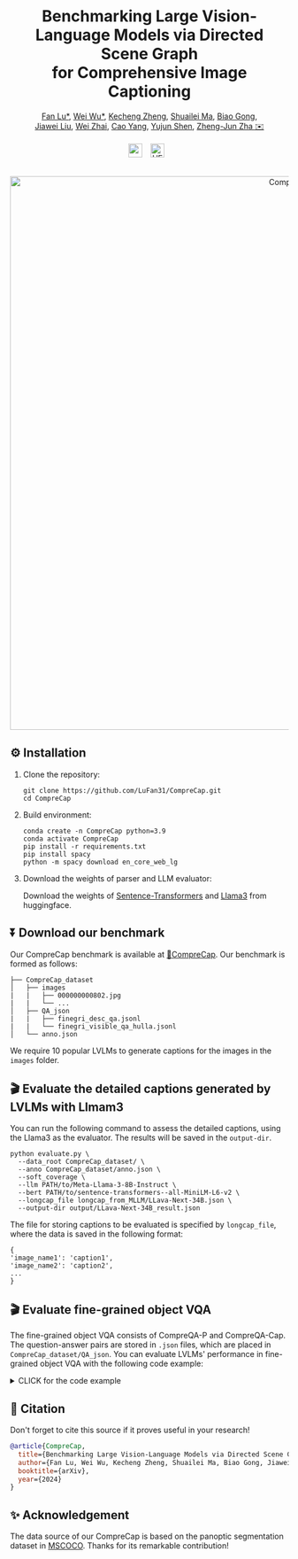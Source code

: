 <div align="center">

#  Benchmarking Large Vision-Language Models via Directed Scene Graph <br> for Comprehensive Image Captioning

</div>

<div align="center">
    <a href="https://scholar.google.com/citations?user=ILpxpfwAAAAJ&hl=zh-CN" target="_blank">Fan Lu*</a>,
    <a href="https://weiwu-ww.github.io/" target="_blank">Wei Wu*</a>,
    <a href="https://zkcys001.github.io/" target="_blank">Kecheng Zheng</a>,
    <a href="https://scholar.google.com/citations?user=dNhzCu4AAAAJ&hl=zh-CN">Shuailei Ma</a>,
    <a href="https://scholar.google.com/citations?user=BwdpTiQAAAAJ&hl=zh-CN">Biao Gong</a>,
    <br>
    <a href="https://jiaweiliu92.github.io/" target="_blank">Jiawei Liu</a>,
    <a href="https://tiaotiao11-22.github.io/wzhai/" target="_blank">Wei Zhai</a>,
    <a href="https://scholar.google.com/citations?user=K7rTHNcAAAAJ&hl=en&oi=ao" target="_blank">Cao Yang</a>,
    <a href="https://shenyujun.github.io/" target="_blank">Yujun Shen</a>,
    <a href="https://scholar.google.fr/citations?user=gDnBC1gAAAAJ&hl=en" target="_blank">Zheng-Jun Zha ✉️</a>
</div>
<br>
<div align="center">
<a href="https://arxiv.org/pdf/2412.08614" target="_blank">
    <img alt="arXiv" src="https://img.shields.io/badge/Paper-CompreCap-red?logo=arxiv" height="25" /></a> &ensp;
<a href="https://huggingface.co/datasets/FanLu31/CompreCap" target="_blank">
    <img alt="HF Dataset: CV-Bench" src="https://img.shields.io/badge/%F0%9F%A4%97%20_Benchmark-CompreCap--Bench-ffc107?color=ffc107&logoColor=white" height="25" /></a> &ensp;
</div>
<br>
<div align="center">
<p>
    <img src="fig/comprecap.png" alt="CompreCap" width="1000" height="auto">
</p>
</div>

## ⚙️  Installation
1. Clone the repository:
    ```
    git clone https://github.com/LuFan31/CompreCap.git
    cd CompreCap
    ```
2. Build environment:
    ```
    conda create -n CompreCap python=3.9
    conda activate CompreCap
    pip install -r requirements.txt
    pip install spacy
    python -m spacy download en_core_web_lg
    ```
3.  Download the weights of parser and LLM evaluator: 

    Download the weights of [Sentence-Transformers](https://huggingface.co/sentence-transformers/all-MiniLM-L6-v2) and [Llama3](https://huggingface.co/meta-llama/Meta-Llama-3-8B-Instruct) from huggingface.

## ⏬ Download our benchmark
Our CompreCap benchmark is available at [🤗CompreCap](https://huggingface.co/datasets/FanLu31/CompreCap). Our benchmark is formed as follows:
```
├── CompreCap_dataset
│   ├── images
|   |   ├── 000000000802.jpg
|   |   └── ...
│   ├── QA_json
|   |   ├── finegri_desc_qa.jsonl
|   |   └── finegri_visible_qa_hulla.jsonl
│   └── anno.json
```
We require 10 popular LVLMs to generate captions for the images in the `images` folder.

## 🎬️ Evaluate the detailed captions generated by LVLMs with Llmam3 
You can run the following command to assess the detailed captions, using the Llama3 as the evaluator. The results will be saved in the `output-dir`.
```
python evaluate.py \
  --data_root CompreCap_dataset/ \
  --anno CompreCap_dataset/anno.json \
  --soft_coverage \
  --llm PATH/to/Meta-Llama-3-8B-Instruct \
  --bert PATH/to/sentence-transformers--all-MiniLM-L6-v2 \
  --longcap_file longcap_from_MLLM/LLava-Next-34B.json \
  --output-dir output/LLava-Next-34B_result.json
```
The file for storing captions to be evaluated is specified by `longcap_file`, where the data is saved in the following format:
```
{
'image_name1': 'caption1',
'image_name2': 'caption2',
...
}
```

## 🎬️ Evaluate fine-grained object VQA
The fine-grained object VQA consists of CompreQA-P and CompreQA-Cap. The question-answer pairs are stored in `.json` files, which are placed in `CompreCap_dataset/QA_json`. You can evaluate LVLMs' performance in fine-grained object VQA with the following code example:
<details>
<summary>CLICK for the code example</summary>
<pre><code>image_dir='CompreCap_dataset/images'
with open('result.jsonl', 'w') as outfile:
    with open ('CompreCap_dataset/QA_json/finegri_desc_qa.jsonl', 'r') as infile: # use finegri_visible_qa.jsonl to evaluate CompreQA-P
        correct, num_total = 0, 0
        for line in infile:
            qa_line = json.loads(line)
            image_name = qa_line['image_name']
            object_category = qa_line['category']
            question = qa_line['question']
            question = question+'Just answer with the option\'s letter'
            answer = qa_line['answer']
            image_path = os.path.join(image_dir, image_name)
            image = Image.open(image_path).convert('RGB')
            image_tensor = process_images(image).cuda()
            response = multimodal_model.generate(tokenizer, image_tensor, question)
            option_letter_regex = re.compile(r"^(A|B|C)$", re.IGNORECASE)
            if option_letter_regex.match(response):
                response = response.upper()
            else:
                response = response.split('.')[0]
                if option_letter_regex.match(response):
                    response = response.upper()
                else:
                    print('Could not determine A or B or C.')
            print(response)
            num_total += 1
            if response == answer:
                correct += 1
                Correct = 'Yes!'
            else:
                Correct = 'No!'
            if response != 'D':
                prediction = question.split(f'{response}. ')[-1].split('.')[0]
            else:
                prediction = f"The '{object_category}' is not visible!"
            answer_desc = question.split(f'{answer}. ')[-1].split('.')[0]
            qa_line = {'image_name': image_name, 'category': object_category, 'prediction': prediction, 'answer': answer_desc,  'correct': Correct}
            json_qa_line = json.dumps(qa_line)
            outfile.write(json_qa_line + '\n')
            outfile.flush()
        print(f'correct rate: {correct/num_total}')
</code></pre>
</details>


## 📖 Citation
Don't forget to cite this source if it proves useful in your research!
```bibtex
@article{CompreCap,
  title={Benchmarking Large Vision-Language Models via Directed Scene Graph for Comprehensive Image Captioning},
  author={Fan Lu, Wei Wu, Kecheng Zheng, Shuailei Ma, Biao Gong, Jiawei Liu, Wei Zhai, Yang Cao, Yujun Shen, Zheng-Jun Zha},
  booktitle={arXiv},
  year={2024}
}
```

## ✨️ Acknowledgement
The data source of our CompreCap is based on the panoptic segmentation
dataset in [MSCOCO](https://arxiv.org/abs/1405.0312). Thanks for its remarkable contribution!